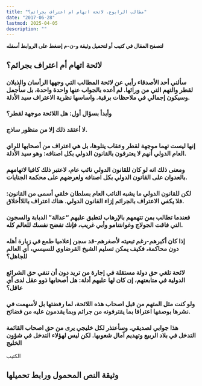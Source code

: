 ```yaml
---
title: "مطالب الرابوع، لائحة اتهام ام اعتراف بجرائم؟"
date: "2017-06-28"
lastmod: 2025-04-05
description: ""
---
```

**لتصفح المقال في كتيب أو لتحميل وثيقة و-ن-م إضغط على الروابط أسفله**

## **لائحة اتهام أم اعتراف بجرائم؟**

### سألني أحد الأصدقاء رأيي عن لائحة المطالب التي وجهها الرأسان والذيلان لقطر والتهم التي من ورائها. لم أعده بالجواب عنها واحدة واحدة، بل سأجمل وسيكون إجمالي في ملاحظات برقية. واساسها نظرية الاعتراف سيد الأدلة.

### وأبدأ بسؤال أول: هل اللائحة موجهة لقطر؟

### لا أعتقد ذلك إلا من منظور ساذج.

### إنها ليست تهما موجهة لقطر وعقاب يتلوها، بل هي اعتراف من أصحابها للراي العام الدولي أنهم لا يعترفون بالقانون الدولي بكل اصنافه: وهو سيد الأدلة.

### ومعنى ذلك انه لو كان للقانون الدولي نائب عام، لاعتبر ذلك كافيا لاتهامهم بالعدوان على القانون الدولي بكل اصنافه ولعرضهم على محكمة الجنايات.

### لكن للقانون الدولي ما يشبه النائب العام بسلطان خلقي أسمى من القانون: فلا يكفي الاعتراف بالجرائم إزاء القانون الدولي. هناك اعتراف باللاأخلاق.

### فعندما تطالب بمن تتهمهم بالإرهاب لتطبق عليهم “عدالة” الدبابة والسجون التي فاقت الجولاج وغوانتنامو وأبي غريب، فإنك تفضح نفسك للعالم كله.

### إذا كان أكبرهم-رغم تبعيته لأصغرهم-قد سجن إعلاميا طمع في زيارة أهله دون محاكمة، فكيف يمكن تسليم الشيخ القرضاوي للسيسي، أي العالم للجاهل؟

### لائحة تلغي حق دولة مستقلة في إجارة من تريد دون أن تنفي حق الشرائع الدولية في متابعتهم، إن كان لها عليهم أدلة: هل أصحابها ذوو عقل لدى أي عاقل؟

### ولو كنت مثل المتهم من قبل اصحاب هذه اللائحة، لما رفضتها بل لأسهمت في نشرها بوصفها اعترافا بما يقترفونه من جرائم وبما يقدمون عليه من فضائح.

### هذا جوابي لصديقي. وسأعتذر لكل خليجي يرى من حق اصحاب القائمة التدخل في بلاد الربيع وتهديم آمال شعوبها. لكن ليس لهؤلاء التدخل في شؤون الخليج

الكتيب

## وثيقة النص المحمول ورابط تحميلها

###

